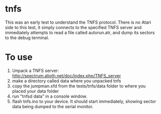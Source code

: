 tnfs
====

This was an early test to understand the TNFS protocol. There is no Atari side to this test, it simply connects to the specified TNFS server
and immediately attempts to read a file called autorun.atr, and dump its sectors to the debug terminal.

To use
======

1. Unpack a TNFS server: http://spectrum.alioth.net/doc/index.php/TNFS_server
2. make a directory called data where you unpacked tnfs
3. copy the jumpman.xfd from the tests/tnfs/data folder to where you placed your data folder
4. run "tnfsd data" in a console window.
5. flash tnfs.ino to your device. It should start immediately, showing sector data being dumped to the serial monitor.

